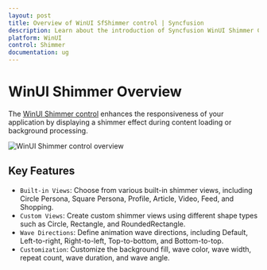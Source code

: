 ```yaml
---
layout: post
title: Overview of WinUI SfShimmer control | Syncfusion
description: Learn about the introduction of Syncfusion WinUI Shimmer Control (SfShimmer) with essential features and more.
platform: WinUI
control: Shimmer
documentation: ug
---
```


# WinUI Shimmer Overview

The [WinUI Shimmer control](https://www.syncfusion.com/winui-controls/SfShimmer) enhances the responsiveness of your application by displaying a shimmer effect during content loading or background processing.

![WinUI Shimmer control overview](SfShimmer_images/winui_shimmer_overview.gif)

## Key Features

* `Built-in Views`: Choose from various built-in shimmer views, including Circle Persona, Square Persona, Profile, Article, Video, Feed, and Shopping.
* `Custom Views`: Create custom shimmer views using different shape types such as Circle, Rectangle, and RoundedRectangle.
* `Wave Directions`: Define animation wave directions, including Default, Left-to-right, Right-to-left, Top-to-bottom, and Bottom-to-top.
* `Customization`: Customize the background fill, wave color, wave width, repeat count, wave duration, and wave angle.